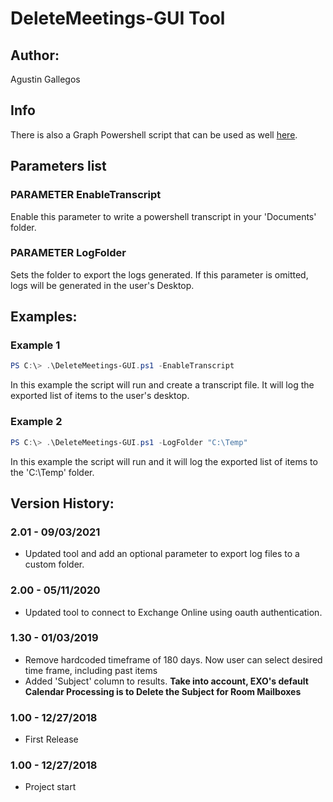 ﻿# DeleteMeetings-GUI Tool  

## Author:  
Agustin Gallegos  

## Info
There is also a Graph Powershell script that can be used as well [here](https://github.com/agallego-css/GraphTools#remove-graphusercalendarevents).  

## Parameters list  

### PARAMETER EnableTranscript  
Enable this parameter to write a powershell transcript in your 'Documents' folder.  

### PARAMETER LogFolder  
Sets the folder to export the logs generated. If this parameter is omitted, logs will be generated in the user's Desktop.  

## Examples:  
### Example 1  
```powershell
PS C:\> .\DeleteMeetings-GUI.ps1 -EnableTranscript
```
In this example the script will run and create a transcript file. It will log the exported list of items to the user's desktop. 

### Example 2  
```powershell
PS C:\> .\DeleteMeetings-GUI.ps1 -LogFolder "C:\Temp"
```
In this example the script will run and it will log the exported list of items to the 'C:\Temp' folder.  

## Version History:  
### 2.01 - 09/03/2021  
 - Updated tool and add an optional parameter to export log files to a custom folder.  
### 2.00 - 05/11/2020
 - Updated tool to connect to Exchange Online using oauth authentication.
### 1.30 - 01/03/2019
 - Remove hardcoded timeframe of 180 days. Now user can select desired time frame, including past items
 - Added 'Subject' column to results. **Take into account, EXO's default Calendar Processing is to Delete the Subject for Room Mailboxes**
### 1.00 - 12/27/2018
 - First Release
### 1.00 - 12/27/2018
 - Project start
